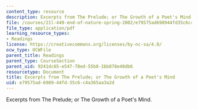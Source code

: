 ```yaml
---
content_type: resource
description: Excerpts from The Prelude; or The Growth of a Poet's Mind.
file: /courses/21l-449-end-of-nature-spring-2002/e79575ad698944fd35c6c4a365aa3a2d_lecture11.pdf
file_type: application/pdf
learning_resource_types:
- Readings
license: https://creativecommons.org/licenses/by-nc-sa/4.0/
ocw_type: OCWFile
parent_title: Readings
parent_type: CourseSection
parent_uid: 9241dc65-e547-78ed-55b8-1bb878e40db6
resourcetype: Document
title: Excerpts from The Prelude; or The Growth of a Poet's Mind
uid: e79575ad-6989-44fd-35c6-c4a365aa3a2d
---
```

Excerpts from The Prelude; or The Growth of a Poet's Mind.